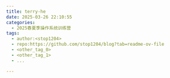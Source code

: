 ```yaml
---
title: terry-he
date: 2025-03-26 22:10:55
categories:
  - 2025春夏季操作系统训练营
tags:
  - author:<stop1204>
  - repo:https://github.com/stop1204/blog?tab=readme-ov-file
  - <other_tag_0>
  - <other_tag_1>
  - ...

---
```

